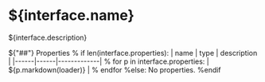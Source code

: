 # ${interface.name}

${interface.description}

${"##"} Properties
% if len(interface.properties):
| name | type | description |
|------|------|-------------|
    % for p in interface.properties:
| ${p.markdown(loader)} |
    % endfor
%else:
No properties.
%endif
